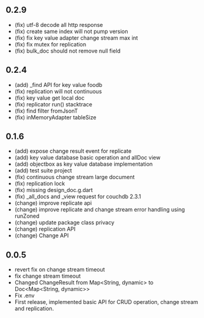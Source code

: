 ## 0.2.9
* (fix) utf-8 decode all http response
* (fix) create same index will not pump version
* (fix) fix key value adapter change stream max int
* (fix) fix mutex for replication
* (fix) bulk_doc should not remove null field

## 0.2.4
* (add) _find API for key value foodb
* (fix) replication will not continuous
* (fix) key value get local doc
* (fix) replicator run() stacktrace
* (fix) find filter fromJsonT
* (fix) inMemoryAdapter tableSize

## 0.1.6
* (add) expose change result event for replicate
* (add) key value database basic operation and allDoc view
* (add) objectbox as key value database implementation
* (add) test suite project
* (fix) continuous change stream large document
* (fix) replication lock
* (fix) missing design_doc.g.dart
* (fix) _all_docs and _view request for couchdb 2.3.1
* (change) improve replicate api
* (change) improve replicate and change stream error handling using runZoned
* (change) update package class privacy
* (change) replication API
* (change) Change API

## 0.0.5
* revert fix on change stream timeout
* fix change stream timeout
* Changed ChangeResult from Map<String, dynamic> to Doc<Map<String, dynamic>>
* Fix .env
* First release, implemented basic API for CRUD operation, change stream and replication.
